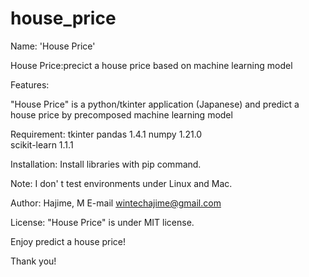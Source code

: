 # house_price
Name: 'House Price'

House Price:precict a house price based on machine learning model

Features:

"House Price" is a python/tkinter application (Japanese) and predict a house price by precomposed machine learning model

Requirement:
tkinter 
pandas         1.4.1 
numpy          1.21.0   
scikit-learn   1.1.1 


Installation:
Install libraries with pip command.

Note:
I don' t test environments under Linux and Mac.

Author:
Hajime, M
E-mail wintechajime@gmail.com

License:
"House Price" is under MIT license.


Enjoy predict a house price!

Thank you!
